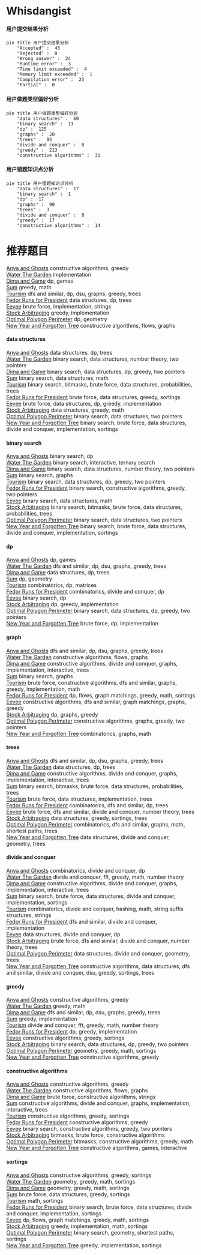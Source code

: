 # Whisdangist
<!-- tabs:start -->
#### **用户提交结果分析**

```mermaid
pie title 用户提交结果分析
    "Accepted" :  43
    "Rejected" :  0
    "Wrong answer" :  24
    "Runtime error" :  3
    "Time limit exceeded" :  4
    "Memory limit exceeded" :  1
    "Compilation error" :  25
    "Partial" :  0
```
#### **用户做题类型偏好分析**

```mermaid
pie title 用户做题类型偏好分析
    "data structures" :  60
    "binary search" :  13
    "dp" :  125
    "graphs" :  20
    "trees" :  93
    "divide and conquer" :  0
    "greedy" :  213
    "constructive algorithms" :  31
```
#### **用户错题知识点分析**

```mermaid
pie title 用户错题知识点分析
    "data structures" :  17
    "binary search" :  1
    "dp" :  17
    "graphs" :  90
    "trees" :  3
    "divide and conquer" :  8
    "greedy" :  17
    "constructive algorithms" :  14
```
<!-- tabs:end -->
# 推荐题目
[Anya and Ghosts](http://codeforces.com/problemset/problem/508/C)		constructive algorithms,
                        greedy		  
[Water The Garden](http://codeforces.com/problemset/problem/920/A)		implementation		  
[Dima and Game](http://codeforces.com/problemset/problem/273/E)		dp,
                        games		  
[Sum](http://codeforces.com/problemset/problem/257/D)		greedy,
                        math		  
[Tourism](http://codeforces.com/problemset/problem/1220/E)		dfs and similar,
                        dp,
                        dsu,
                        graphs,
                        greedy,
                        trees		  
[Fedor Runs for President](http://codeforces.com/problemset/problem/1179/D)		data structures,
                        dp,
                        trees		  
[Eevee](http://codeforces.com/problemset/problem/452/A)		brute force,
                        implementation,
                        strings		  
[Stock Arbitraging](http://codeforces.com/problemset/problem/1150/A)		greedy,
                        implementation		  
[Optimal Polygon Perimeter](https://codeforces.com/contest/1074/problem/C)		dp,
                        geometry		  
[New Year  and Forgotten Tree](http://codeforces.com/problemset/problem/611/H)		constructive algorithms,
                        flows,
                        graphs		  
<!-- tabs:start -->
#### **data structures**
[Anya and Ghosts](http://codeforces.com/problemset/problem/1179/D)		data structures,
                        dp,
                        trees		  
[Water The Garden](http://codeforces.com/problemset/problem/818/E)		binary search,
                        data structures,
                        number theory,
                        two pointers		  
[Dima and Game](http://codeforces.com/problemset/problem/1492/C)		binary search,
                        data structures,
                        dp,
                        greedy,
                        two pointers		  
[Sum](http://codeforces.com/problemset/problem/1490/G)		binary search,
                        data structures,
                        math		  
[Tourism](http://codeforces.com/problemset/problem/1479/D)		binary search,
                        bitmasks,
                        brute force,
                        data structures,
                        probabilities,
                        trees		  
[Fedor Runs for President](http://codeforces.com/problemset/problem/1497/A)		brute force,
                        data structures,
                        greedy,
                        sortings		  
[Eevee](http://codeforces.com/problemset/problem/1491/C)		brute force,
                        data structures,
                        dp,
                        greedy,
                        implementation		  
[Stock Arbitraging](http://codeforces.com/problemset/problem/1492/B)		data structures,
                        greedy,
                        math		  
[Optimal Polygon Perimeter](http://codeforces.com/problemset/problem/1436/E)		binary search,
                        data structures,
                        two pointers		  
[New Year  and Forgotten Tree](http://codeforces.com/problemset/problem/1461/D)		binary search,
                        brute force,
                        data structures,
                        divide and conquer,
                        implementation,
                        sortings		  
#### **binary search**
[Anya and Ghosts](http://codeforces.com/problemset/problem/1055/E)		binary search,
                        dp		  
[Water The Garden](https://codeforces.com/contest/1480/problem/C)		binary search,
                        interactive,
                        ternary search		  
[Dima and Game](http://codeforces.com/problemset/problem/818/E)		binary search,
                        data structures,
                        number theory,
                        two pointers		  
[Sum](http://codeforces.com/problemset/problem/125/E)		binary search,
                        graphs		  
[Tourism](http://codeforces.com/problemset/problem/1492/C)		binary search,
                        data structures,
                        dp,
                        greedy,
                        two pointers		  
[Fedor Runs for President](http://codeforces.com/problemset/problem/1463/D)		binary search,
                        constructive algorithms,
                        greedy,
                        two pointers		  
[Eevee](http://codeforces.com/problemset/problem/1490/G)		binary search,
                        data structures,
                        math		  
[Stock Arbitraging](http://codeforces.com/problemset/problem/1479/D)		binary search,
                        bitmasks,
                        brute force,
                        data structures,
                        probabilities,
                        trees		  
[Optimal Polygon Perimeter](http://codeforces.com/problemset/problem/1436/E)		binary search,
                        data structures,
                        two pointers		  
[New Year  and Forgotten Tree](http://codeforces.com/problemset/problem/1461/D)		binary search,
                        brute force,
                        data structures,
                        divide and conquer,
                        implementation,
                        sortings		  
#### **dp**
[Anya and Ghosts](http://codeforces.com/problemset/problem/273/E)		dp,
                        games		  
[Water The Garden](http://codeforces.com/problemset/problem/1220/E)		dfs and similar,
                        dp,
                        dsu,
                        graphs,
                        greedy,
                        trees		  
[Dima and Game](http://codeforces.com/problemset/problem/1179/D)		data structures,
                        dp,
                        trees		  
[Sum](https://codeforces.com/contest/1074/problem/C)		dp,
                        geometry		  
[Tourism](http://codeforces.com/problemset/problem/917/C)		combinatorics,
                        dp,
                        matrices		  
[Fedor Runs for President](https://codeforces.com/contest/810/problem/E)		combinatorics,
                        divide and conquer,
                        dp		  
[Eevee](http://codeforces.com/problemset/problem/1055/E)		binary search,
                        dp		  
[Stock Arbitraging](http://codeforces.com/problemset/problem/797/B)		dp,
                        greedy,
                        implementation		  
[Optimal Polygon Perimeter](http://codeforces.com/problemset/problem/1492/C)		binary search,
                        data structures,
                        dp,
                        greedy,
                        two pointers		  
[New Year  and Forgotten Tree](https://codeforces.com/contest/1457/problem/C)		brute force,
                        dp,
                        implementation		  
#### **graph**
[Anya and Ghosts](http://codeforces.com/problemset/problem/1220/E)		dfs and similar,
                        dp,
                        dsu,
                        graphs,
                        greedy,
                        trees		  
[Water The Garden](http://codeforces.com/problemset/problem/611/H)		constructive algorithms,
                        flows,
                        graphs		  
[Dima and Game](http://codeforces.com/problemset/problem/1174/F)		constructive algorithms,
                        divide and conquer,
                        graphs,
                        implementation,
                        interactive,
                        trees		  
[Sum](http://codeforces.com/problemset/problem/125/E)		binary search,
                        graphs		  
[Tourism](http://codeforces.com/problemset/problem/1487/C)		brute force,
                        constructive algorithms,
                        dfs and similar,
                        graphs,
                        greedy,
                        implementation,
                        math		  
[Fedor Runs for President](http://codeforces.com/problemset/problem/1437/C)		dp,
                        flows,
                        graph matchings,
                        greedy,
                        math,
                        sortings		  
[Eevee](http://codeforces.com/problemset/problem/1470/D)		constructive algorithms,
                        dfs and similar,
                        graph matchings,
                        graphs,
                        greedy		  
[Stock Arbitraging](http://codeforces.com/problemset/problem/1476/C)		dp,
                        graphs,
                        greedy		  
[Optimal Polygon Perimeter](http://codeforces.com/problemset/problem/1304/D)		constructive algorithms,
                        graphs,
                        greedy,
                        two pointers		  
[New Year  and Forgotten Tree](http://codeforces.com/problemset/problem/1475/C)		combinatorics,
                        graphs,
                        math		  
#### **trees**
[Anya and Ghosts](http://codeforces.com/problemset/problem/1220/E)		dfs and similar,
                        dp,
                        dsu,
                        graphs,
                        greedy,
                        trees		  
[Water The Garden](http://codeforces.com/problemset/problem/1179/D)		data structures,
                        dp,
                        trees		  
[Dima and Game](http://codeforces.com/problemset/problem/1174/F)		constructive algorithms,
                        divide and conquer,
                        graphs,
                        implementation,
                        interactive,
                        trees		  
[Sum](http://codeforces.com/problemset/problem/1479/D)		binary search,
                        bitmasks,
                        brute force,
                        data structures,
                        probabilities,
                        trees		  
[Tourism](http://codeforces.com/problemset/problem/1511/C)		brute force,
                        data structures,
                        implementation,
                        trees		  
[Fedor Runs for President](http://codeforces.com/problemset/problem/1499/F)		combinatorics,
                        dfs and similar,
                        dp,
                        trees		  
[Eevee](http://codeforces.com/problemset/problem/1491/E)		brute force,
                        dfs and similar,
                        divide and conquer,
                        number theory,
                        trees		  
[Stock Arbitraging](http://codeforces.com/problemset/problem/1466/D)		data structures,
                        greedy,
                        sortings,
                        trees		  
[Optimal Polygon Perimeter](http://codeforces.com/problemset/problem/1495/D)		combinatorics,
                        dfs and similar,
                        graphs,
                        math,
                        shortest paths,
                        trees		  
[New Year  and Forgotten Tree](http://codeforces.com/problemset/problem/1303/G)		data structures,
                        divide and conquer,
                        geometry,
                        trees		  
#### **divide and conquer**
[Anya and Ghosts](https://codeforces.com/contest/810/problem/E)		combinatorics,
                        divide and conquer,
                        dp		  
[Water The Garden](http://codeforces.com/problemset/problem/1257/G)		divide and conquer,
                        fft,
                        greedy,
                        math,
                        number theory		  
[Dima and Game](http://codeforces.com/problemset/problem/1174/F)		constructive algorithms,
                        divide and conquer,
                        graphs,
                        implementation,
                        interactive,
                        trees		  
[Sum](http://codeforces.com/problemset/problem/1461/D)		binary search,
                        brute force,
                        data structures,
                        divide and conquer,
                        implementation,
                        sortings		  
[Tourism](http://codeforces.com/problemset/problem/1466/G)		combinatorics,
                        divide and conquer,
                        hashing,
                        math,
                        string suffix structures,
                        strings		  
[Fedor Runs for President](http://codeforces.com/problemset/problem/1490/D)		dfs and similar,
                        divide and conquer,
                        implementation		  
[Eevee](https://codeforces.com/contest/1483/problem/C)		data structures,
                        divide and conquer,
                        dp		  
[Stock Arbitraging](http://codeforces.com/problemset/problem/1491/E)		brute force,
                        dfs and similar,
                        divide and conquer,
                        number theory,
                        trees		  
[Optimal Polygon Perimeter](http://codeforces.com/problemset/problem/1303/G)		data structures,
                        divide and conquer,
                        geometry,
                        trees		  
[New Year  and Forgotten Tree](http://codeforces.com/problemset/problem/1494/D)		constructive algorithms,
                        data structures,
                        dfs and similar,
                        divide and conquer,
                        dsu,
                        greedy,
                        sortings,
                        trees		  
#### **greedy**
[Anya and Ghosts](http://codeforces.com/problemset/problem/508/C)		constructive algorithms,
                        greedy		  
[Water The Garden](http://codeforces.com/problemset/problem/257/D)		greedy,
                        math		  
[Dima and Game](http://codeforces.com/problemset/problem/1220/E)		dfs and similar,
                        dp,
                        dsu,
                        graphs,
                        greedy,
                        trees		  
[Sum](http://codeforces.com/problemset/problem/1150/A)		greedy,
                        implementation		  
[Tourism](http://codeforces.com/problemset/problem/1257/G)		divide and conquer,
                        fft,
                        greedy,
                        math,
                        number theory		  
[Fedor Runs for President](http://codeforces.com/problemset/problem/797/B)		dp,
                        greedy,
                        implementation		  
[Eevee](http://codeforces.com/problemset/problem/1375/E)		constructive algorithms,
                        greedy,
                        sortings		  
[Stock Arbitraging](http://codeforces.com/problemset/problem/1492/C)		binary search,
                        data structures,
                        dp,
                        greedy,
                        two pointers		  
[Optimal Polygon Perimeter](https://codeforces.com/contest/1496/problem/C)		geometry,
                        greedy,
                        math,
                        sortings		  
[New Year  and Forgotten Tree](http://codeforces.com/problemset/problem/1493/A)		constructive algorithms,
                        greedy		  
#### **constructive algorithms**
[Anya and Ghosts](http://codeforces.com/problemset/problem/508/C)		constructive algorithms,
                        greedy		  
[Water The Garden](http://codeforces.com/problemset/problem/611/H)		constructive algorithms,
                        flows,
                        graphs		  
[Dima and Game](http://codeforces.com/problemset/problem/798/A)		brute force,
                        constructive algorithms,
                        strings		  
[Sum](http://codeforces.com/problemset/problem/1174/F)		constructive algorithms,
                        divide and conquer,
                        graphs,
                        implementation,
                        interactive,
                        trees		  
[Tourism](http://codeforces.com/problemset/problem/1375/E)		constructive algorithms,
                        greedy,
                        sortings		  
[Fedor Runs for President](http://codeforces.com/problemset/problem/1493/A)		constructive algorithms,
                        greedy		  
[Eevee](http://codeforces.com/problemset/problem/1463/D)		binary search,
                        constructive algorithms,
                        greedy,
                        two pointers		  
[Stock Arbitraging](https://codeforces.com/contest/1456/problem/B)		bitmasks,
                        brute force,
                        constructive algorithms		  
[Optimal Polygon Perimeter](http://codeforces.com/problemset/problem/1492/D)		bitmasks,
                        constructive algorithms,
                        greedy,
                        math		  
[New Year  and Forgotten Tree](https://codeforces.com/contest/1504/problem/D)		constructive algorithms,
                        games,
                        interactive		  
#### **sortings**
[Anya and Ghosts](http://codeforces.com/problemset/problem/1375/E)		constructive algorithms,
                        greedy,
                        sortings		  
[Water The Garden](https://codeforces.com/contest/1496/problem/C)		geometry,
                        greedy,
                        math,
                        sortings		  
[Dima and Game](http://codeforces.com/problemset/problem/1495/A)		geometry,
                        greedy,
                        math,
                        sortings		  
[Sum](http://codeforces.com/problemset/problem/1497/A)		brute force,
                        data structures,
                        greedy,
                        sortings		  
[Tourism](http://codeforces.com/problemset/problem/1427/A)		math,
                        sortings		  
[Fedor Runs for President](http://codeforces.com/problemset/problem/1461/D)		binary search,
                        brute force,
                        data structures,
                        divide and conquer,
                        implementation,
                        sortings		  
[Eevee](http://codeforces.com/problemset/problem/1437/C)		dp,
                        flows,
                        graph matchings,
                        greedy,
                        math,
                        sortings		  
[Stock Arbitraging](http://codeforces.com/problemset/problem/1473/A)		greedy,
                        implementation,
                        math,
                        sortings		  
[Optimal Polygon Perimeter](http://codeforces.com/problemset/problem/1486/B)		binary search,
                        geometry,
                        shortest paths,
                        sortings		  
[New Year  and Forgotten Tree](http://codeforces.com/problemset/problem/1480/B)		greedy,
                        implementation,
                        sortings		  
<!-- tabs:end -->
